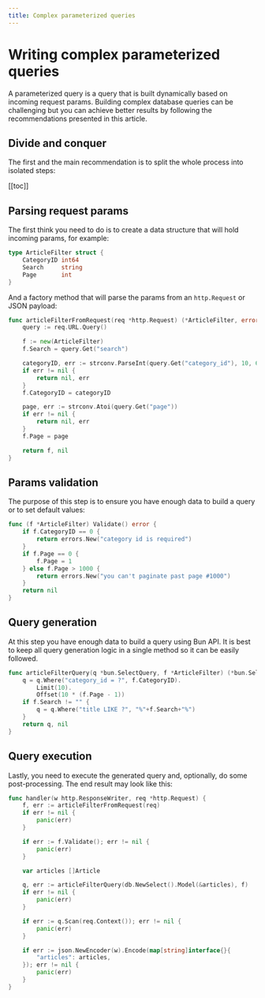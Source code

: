 ```yaml
---
title: Complex parameterized queries
---
```


# Writing complex parameterized queries

A parameterized query is a query that is built dynamically based on incoming request params. Building complex database queries can be challenging but you can achieve better results by following the recommendations presented in this article.

## Divide and conquer

The first and the main recommendation is to split the whole process into isolated steps:

[[toc]]

## Parsing request params

The first think you need to do is to create a data structure that will hold incoming params, for example:

```go
type ArticleFilter struct {
	CategoryID int64
	Search	   string
	Page	   int
}
```

And a factory method that will parse the params from an `http.Request` or JSON payload:

```go
func articleFilterFromRequest(req *http.Request) (*ArticleFilter, error) {
	query := req.URL.Query()

	f := new(ArticleFilter)
	f.Search = query.Get("search")

	categoryID, err := strconv.ParseInt(query.Get("category_id"), 10, 64)
	if err != nil {
		return nil, err
	}
	f.CategoryID = categoryID

	page, err := strconv.Atoi(query.Get("page"))
	if err != nil {
		return nil, err
	}
	f.Page = page

	return f, nil
}
```

## Params validation

The purpose of this step is to ensure you have enough data to build a query or to set default values:

```go
func (f *ArticleFilter) Validate() error {
	if f.CategoryID == 0 {
		return errors.New("category id is required")
	}
	if f.Page == 0 {
		f.Page = 1
	} else f.Page > 1000 {
		return errors.New("you can't paginate past page #1000")
	}
	return nil
}
```

## Query generation

At this step you have enough data to build a query using Bun API. It is best to keep all query generation logic in a single method so it can be easily followed.

```go
func articleFilterQuery(q *bun.SelectQuery, f *ArticleFilter) (*bun.SelectQuery, error) {
	q = q.Where("category_id = ?", f.CategoryID).
		Limit(10).
		Offset(10 * (f.Page - 1))
	if f.Search != "" {
		q = q.Where("title LIKE ?", "%"+f.Search+"%")
	}
	return q, nil
}
```

## Query execution

Lastly, you need to execute the generated query and, optionally, do some post-processing. The end result may look like this:

```go
func handler(w http.ResponseWriter, req *http.Request) {
	f, err := articleFilterFromRequest(req)
	if err != nil {
		panic(err)
	}

	if err := f.Validate(); err != nil {
		panic(err)
	}

	var articles []Article

	q, err := articleFilterQuery(db.NewSelect().Model(&articles), f)
	if err != nil {
		panic(err)
	}

	if err := q.Scan(req.Context()); err != nil {
		panic(err)
	}

	if err := json.NewEncoder(w).Encode(map[string]interface{}{
		"articles": articles,
	}); err != nil {
		panic(err)
	}
}
```
